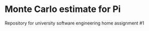 Monte Carlo estimate for Pi
=====

Repository for university software engineering  home assignment #1
